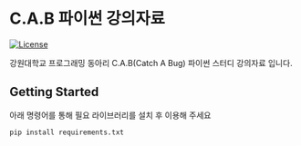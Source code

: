 # C.A.B 파이썬 강의자료
[![License](https://img.shields.io/badge/license-MIT-blue.svg)](LICENSE)

강원대학교 프로그래밍 동아리 C.A.B(Catch A Bug) 파이썬 스터디 강의자료 입니다.

## Getting Started
아래 명령어를 통해 필요 라이브러리를 설치 후 이용해 주세요
```
pip install requirements.txt
```



